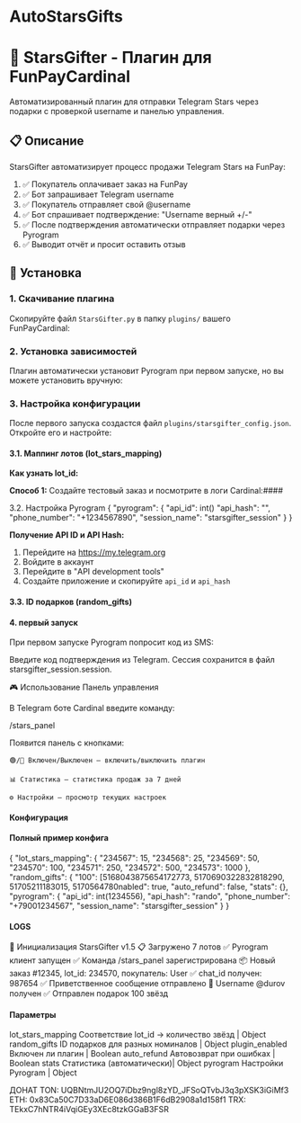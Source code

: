 # AutoStarsGifts
# 🌟 StarsGifter - Плагин для FunPayCardinal

Автоматизированный плагин для отправки Telegram Stars через подарки с проверкой username и панелью управления.

## 📋 Описание

StarsGifter автоматизирует процесс продажи Telegram Stars на FunPay:
1. ✅ Покупатель оплачивает заказ на FunPay
2. ✅ Бот запрашивает Telegram username
3. ✅ Покупатель отправляет свой @username
4. ✅ Бот спрашивает подтверждение: "Username верный +/-"
5. ✅ После подтверждения автоматически отправляет подарки через Pyrogram
6. ✅ Выводит отчёт и просит оставить отзыв

## 🚀 Установка

### 1. Скачивание плагина

Скопируйте файл `StarsGifter.py` в папку `plugins/` вашего FunPayCardinal:

### 2. Установка зависимостей

Плагин автоматически установит Pyrogram при первом запуске, но вы можете установить вручную:
### 3. Настройка конфигурации

После первого запуска создастся файл `plugins/starsgifter_config.json`. Откройте его и настройте:

#### 3.1. Маппинг лотов (lot_stars_mapping)

**Как узнать lot_id:**

**Способ 1:** Создайте тестовый заказ и посмотрите в логи Cardinal:#### 

3.2. Настройка Pyrogram
{
"pyrogram": {
"api_id": int()
"api_hash": "",
"phone_number": "+1234567890",
"session_name": "starsgifter_session"
}
}

**Получение API ID и API Hash:**
1. Перейдите на https://my.telegram.org
2. Войдите в аккаунт
3. Перейдите в "API development tools"
4. Создайте приложение и скопируйте `api_id` и `api_hash`

#### 3.3. ID подарков (random_gifts)

#### 4. первый запуск

При первом запуске Pyrogram попросит код из SMS:


Введите код подтверждения из Telegram. Сессия сохранится в файл starsgifter_session.session.

🎮 Использование
Панель управления

В Telegram боте Cardinal введите команду:

/stars_panel

Появится панель с кнопками:

    🟢/🔴 Включен/Выключен — включить/выключить плагин

    📊 Статистика — статистика продаж за 7 дней

    ⚙️ Настройки — просмотр текущих настроек




#### Конфигурация
#### Полный пример конфига

{
    "lot_stars_mapping": {
        "234567": 15,
        "234568": 25,
        "234569": 50,
        "234570": 100,
        "234571": 250,
        "234572": 500,
        "234573": 1000
    },
    "random_gifts": {
        "100": [5168043875654172773, 5170690322832818290, 51705211183015, 5170564780nabled": true,
    "auto_refund": false,
    "stats": {},
    "pyrogram": {
        "api_id": int(1234556),
        "api_hash": "rando",
        "phone_number": "+79001234567",
        "session_name": "starsgifter_session"
    }
}

#### LOGS

🚀 Инициализация StarsGifter v1.5
📋 Загружено 7 лотов
✅ Pyrogram клиент запущен
✅ Команда /stars_panel зарегистрирована
📦 Новый заказ #12345, lot_id: 234570, покупатель: User
✅ chat_id получен: 987654
✅ Приветственное сообщение отправлено
📝 Username @durov получен
✅ Отправлен подарок 100 звёзд


#### Параметры


lot_stars_mapping	Соответствие lot_id → количество звёзд	| Object
random_gifts	ID подарков для разных номиналов	| Object
plugin_enabled	Включен ли плагин	| Boolean
auto_refund	Автовозврат при ошибках	| Boolean
stats	Статистика (автоматически)| Object
pyrogram	Настройки Pyrogram | Object

ДОНАТ 
TON: UQBNtmJU2OQ7iDbz9ngl8zYD_JFSoQTvbJ3q3pXSK3iGiMf3
ETH: 0x83Ca50C7D33aD6E086d386B1F6dB2908a1d158f1
TRX: TEkxC7hNTR4iVqiGEy3XEc8tzkGGaB3FSR



